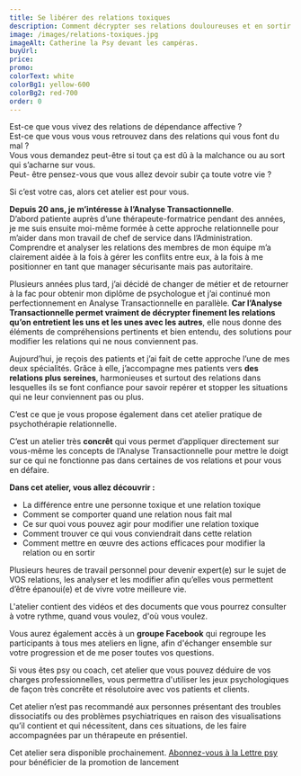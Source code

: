 ```yaml
---
title: Se libérer des relations toxiques
description: Comment décrypter ses relations douloureuses et en sortir durablement avec l’Analyse Transactionnelle
image: /images/relations-toxiques.jpg
imageAlt: Catherine la Psy devant les campéras.
buyUrl: 
price: 
promo: 
colorText: white
colorBg1: yellow-600
colorBg2: red-700
order: 0
---
```


<display-text display="frame">Est-ce que vous vivez des relations de dépendance affective ?\
Est-ce que vous vous vous retrouvez dans des relations qui vous font du mal ?\
Vous vous demandez peut-être si tout ça est dû à la malchance ou au sort qui s’acharne sur vous.\
Peut- être pensez-vous que vous allez devoir subir ça toute votre vie ?
</display-text>

<display-text>Si c’est votre cas, alors cet atelier est pour vous.</display-text>

**Depuis 20 ans, je m’intéresse à l’Analyse Transactionnelle**.\
 D’abord patiente auprès d’une thérapeute-formatrice pendant des années, je me suis ensuite moi-même formée à cette approche relationnelle pour m’aider dans mon travail de chef de service dans l’Administration. Comprendre et analyser les relations des membres de mon équipe m’a clairement aidée à la fois à gérer les conflits entre eux, à la fois à me positionner en tant que manager sécurisante mais pas autoritaire.

Plusieurs années plus tard, j’ai décidé de changer de métier et de retourner à la fac pour obtenir mon diplôme de psychologue et j’ai continué mon perfectionnement en Analyse Transactionnelle en parallèle. **Car l’Analyse Transactionnelle permet vraiment de décrypter finement les relations qu’on entretient les uns et les unes avec les autres**, elle nous donne des éléments de compréhensions pertinents et bien entendu, des solutions pour modifier les relations qui ne nous conviennent pas.

Aujourd’hui, je reçois des patients et j’ai fait de cette approche l’une de mes deux spécialités. Grâce à elle, j’accompagne mes patients vers **des relations plus sereines**, harmonieuses et surtout des relations dans lesquelles ils se font confiance pour savoir repérer et stopper les situations qui ne leur conviennent pas ou plus.

C’est ce que je vous propose également dans cet atelier pratique de psychothérapie relationnelle.

C’est un atelier très **concrêt** qui vous permet d’appliquer directement sur vous-même les concepts de l’Analyse Transactionnelle pour mettre le doigt sur ce qui ne fonctionne pas dans certaines de vos relations et pour vous en défaire.

**Dans cet atelier, vous allez découvrir :**

* La différence entre une personne toxique et une relation toxique
* Comment se comporter quand une relation nous fait mal
* Ce sur quoi vous pouvez agir pour modifier une relation toxique
* Comment trouver ce qui vous conviendrait dans cette relation
* Comment mettre en œuvre des actions efficaces pour modifier la relation ou en sortir

<display-text>Plusieurs heures de travail personnel pour devenir expert(e) sur le sujet de VOS relations, les analyser et les modifier afin qu’elles vous permettent d’être épanoui(e) et de vivre votre meilleure vie.</display-text>

L'atelier contient des vidéos et des documents que vous pourrez consulter à votre rythme, quand vous voulez, d'où vous voulez.

Vous aurez également accès à un **groupe Facebook** qui regroupe les participants à tous mes ateliers en ligne, afin d'échanger ensemble sur votre progression et de me poser toutes vos questions.

Si vous êtes psy ou coach, cet atelier que vous pouvez déduire de vos charges professionnelles, vous permettra d'utiliser les jeux psychologiques de façon très concrête et résolutoire avec vos patients et clients.

Cet atelier n’est pas recommandé aux personnes présentant des troubles dissociatifs ou des problèmes psychiatriques en raison des visualisations qu’il contient et qui nécessitent, dans ces situations, de les faire accompagnées par un thérapeute en présentiel.

<display-text>Cet atelier sera disponible prochainement. [Abonnez-vous à la Lettre psy](/emails-prives) pour bénéficier de la promotion de lancement</display-text>
